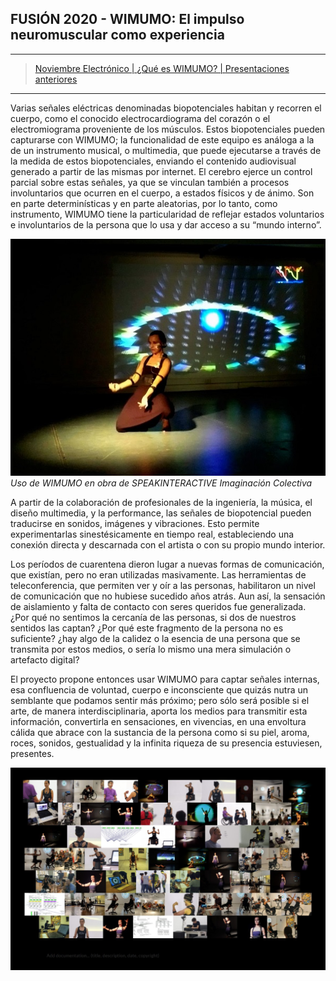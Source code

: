 ## FUSIÓN 2020 - WIMUMO: El impulso neuromuscular como experiencia

---

>[Noviembre Electrónico | ](https://gibic-leici.github.io/wimumo)
>[¿Qué es WIMUMO? | ](https://gibic-leici.github.io/wimumo/quees)
>[Presentaciones anteriores](https://gibic-leici.github.io/wimumo/presentaciones)

---

Varias señales eléctricas denominadas biopotenciales habitan y recorren el cuerpo, como el conocido electrocardiograma del corazón o el electromiograma proveniente de los músculos. Estos biopotenciales pueden capturarse con WIMUMO; la funcionalidad de este equipo es análoga a la de un instrumento musical, o multimedia, que puede ejecutarse a través de la medida de estos biopotenciales, enviando el contenido audiovisual generado a partir de las mismas por internet. El cerebro ejerce un control parcial sobre estas señales, ya que se vinculan también a procesos involuntarios que ocurren en el cuerpo, a estados físicos y de ánimo. Son en parte determinísticas y en parte aleatorias, por lo tanto, como instrumento, WIMUMO tiene la particularidad de reflejar estados voluntarios e involuntarios de la persona que lo usa y dar acceso a su “mundo interno”.

![Perfo](images/obra-speak.jpg)\
*Uso de WIMUMO en obra de SPEAKINTERACTIVE Imaginación Colectiva*

A partir de la colaboración de profesionales de la ingeniería, la música, el diseño multimedia, y la performance, las señales de biopotencial pueden traducirse en sonidos, imágenes y vibraciones. Esto permite experimentarlas sinestésicamente en tiempo real, estableciendo una conexión directa y descarnada con el artista o con su propio mundo interior.

Los períodos de cuarentena dieron lugar a nuevas formas de comunicación, que existían, pero no eran utilizadas masivamente. Las herramientas de teleconferencia, que permiten ver y oír a las personas, habilitaron un nivel de comunicación que no hubiese sucedido años atrás. Aun así, la sensación de aislamiento y falta de contacto con seres queridos fue generalizada. ¿Por qué no sentimos la cercanía de las personas, si dos de nuestros sentidos las captan? ¿Por qué este fragmento de la persona no es suficiente? ¿hay algo de la calidez o la esencia de una persona que se transmita por estos medios, o sería lo mismo una mera simulación o artefacto digital?

El proyecto propone entonces usar WIMUMO para captar señales internas, esa confluencia de voluntad, cuerpo e inconsciente que quizás nutra un semblante que podamos sentir más próximo; pero sólo será posible si el arte, de manera interdisciplinaria, aporta los medios para transmitir esta información, convertirla en sensaciones, en vivencias, en una envoltura cálida que abrace con la sustancia de la persona como si su piel, aroma, roces, sonidos, gestualidad y la infinita riqueza de su presencia estuviesen, presentes. 

![Perfo](images/ImageQuilt.png)
